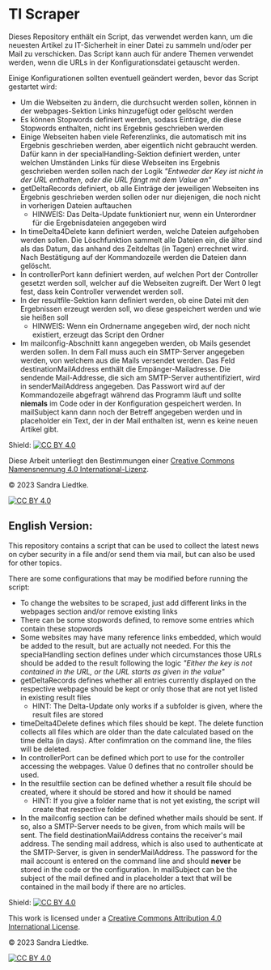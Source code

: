 # TI Scraper

Dieses Repository enthält ein Script, das verwendet werden kann, um die neuesten Artikel zu IT-Sicherheit in einer Datei zu sammeln und/oder per Mail zu verschicken. Das Script kann auch für andere Themen verwendet werden, wenn die URLs in der Konfigurationsdatei getauscht werden.

Einige Konfigurationen sollten eventuell geändert werden, bevor das Script gestartet wird:
 - Um die Webseiten zu ändern, die durchsucht werden sollen, können in der webpages-Sektion Links hinzugefügt oder gelöscht werden
 - Es können Stopwords definiert werden, sodass Einträge, die diese Stopwords enthalten, nicht ins Ergebnis geschrieben werden
 - Einige Webseiten haben viele Referenzlinks, die automatisch mit ins Ergebnis geschrieben werden, aber eigentlich nicht gebraucht werden. Dafür kann in der specialHandling-Sektion definiert werden, unter welchen Umständen Links für diese Webseiten ins Ergebnis geschrieben werden sollen nach der Logik *"Entweder der Key ist nicht in der URL enthalten, oder die URL fängt mit dem Value an"*
 - getDeltaRecords definiert, ob alle Einträge der jeweiligen Webseiten ins Ergebnis geschrieben werden sollen oder nur diejenigen, die noch nicht in vorherigen Dateien auftauchen
     - HINWEIS: Das Delta-Update funktioniert nur, wenn ein Unterordner für die Ergebnisdateien angegeben wird
 - In timeDelta4Delete kann definiert werden, welche Dateien aufgehoben werden sollen. Die Löschfunktion sammelt alle Dateien ein, die älter sind als das Datum, das anhand des Zeitdeltas (in Tagen) errechnet wird. Nach Bestätigung auf der Kommandozeile werden die Dateien dann gelöscht.
 - In controllerPort kann definiert werden, auf welchen Port der Controller gesetzt werden soll, welcher auf die Webseiten zugreift. Der Wert 0 legt fest, dass kein Controller verwendet werden soll.
 - In der resultfile-Sektion kann definiert werden, ob eine Datei mit den Ergebnissen erzeugt werden soll, wo diese gespeichert werden und wie sie heißen soll
     - HINWEIS: Wenn ein Ordnername angegeben wird, der noch nicht existiert, erzeugt das Script den Ordner
 - Im mailconfig-Abschnitt kann angegeben werden, ob Mails gesendet werden sollen. In dem Fall muss auch ein SMTP-Server angegeben werden, von welchem aus die Mails versendet werden.
 Das Feld destinationMailAddress enthält die Empänger-Mailadresse. Die sendende Mail-Addresse, die sich am SMTP-Server authentifiziert, wird in senderMailAddress angegeben. Das Passwort wird auf der Kommandozeile abgefragt während das Programm läuft und sollte **niemals** im Code oder in der Konfiguration gespeichert werden. In mailSubject kann dann noch der Betreff angegeben werden und in placeholder ein Text, der in der Mail enthalten ist, wenn es keine neuen Artikel gibt.

Shield: [![CC BY 4.0][cc-by-shield]][cc-by]

Diese Arbeit unterliegt den Bestimmungen einer
[Creative Commons Namensnennung 4.0 International-Lizenz][cc-by].

© 2023 Sandra Liedtke.

[![CC BY 4.0][cc-by-image]][cc-by]

[cc-by]: https://creativecommons.org/licenses/by/4.0/deed.de
[cc-by-image]: https://licensebuttons.net/l/by/4.0/88x31.png
[cc-by-shield]: https://img.shields.io/badge/License-CC%20BY%204.0-lightgrey.svg


## English Version:

This repository contains a script that can be used to collect the latest news on cyber security in a file and/or send them via mail, but can also be used for other topics.

There are some configurations that may be modified before running the script:
 - To change the websites to be scraped, just add different links in the webpages section and/or remove existing links
 - There can be some stopwords defined, to remove some entries which contain these stopwords
 - Some websites may have many reference links embedded, which would be added to the result, but are actually not needed. For this the specialHandling section defines under which circumstances those URLs should be added to the result following the logic *"Either the key is not contained in the URL, or the URL starts as given in the value"*
 - getDeltaRecords defines whether all entries currently displayed on the respective webpage should be kept or only those that are not yet listed in existing result files
     - HINT: The Delta-Update only works if a subfolder is given, where the result files are stored
 - timeDelta4Delete defines which files should be kept. The delete function collects all files which are older than the date calculated based on the time delta (in days). After confimration on the command line, the files will be deleted.
 - In controllerPort can be defined which port to use for the controller accessing the webpages. Value 0 defines that no controller should be used.
 - In the resultfile section can be defined whether a result file should be created, where it should be stored and how it should be named
     - HINT: If you give a folder name that is not yet existing, the script will create that respective folder
 - In the mailconfig section can be defined whether mails should be sent. If so, also a SMTP-Server needs to be given, from which mails will be sent.
 The field destinationMailAddress contains the receiver's mail address. The sending mail address, which is also used to authenticate at the SMTP-Server, is given in senderMailAddress. The password for the mail account is entered on the command line and should **never** be stored in the code or the configuration. In mailSubject can be the subject of the mail defined and in placeholder a text that will be contained in the mail body if there are no articles.

Shield: [![CC BY 4.0][cc-by-shield]][cc-by]

This work is licensed under a
[Creative Commons Attribution 4.0 International License][cc-by].

© 2023 Sandra Liedtke.

[![CC BY 4.0][cc-by-image]][cc-by]

[cc-by]: http://creativecommons.org/licenses/by/4.0/
[cc-by-image]: https://i.creativecommons.org/l/by/4.0/88x31.png
[cc-by-shield]: https://img.shields.io/badge/License-CC%20BY%204.0-lightgrey.svg
